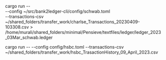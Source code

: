 


cargo run -- \
  --config ~/src/bank2ledger-cli/config/schwab.toml \
  --transactions-csv ~/shared_folders/transfer_work/charlse_Transactions_20230409-103308.csv > /home/murali/shared_folders/minimal/Pensieve/textfiles/ledger/ledger_2023_03Mar_schwab.ledger

cargo run -- --config config/hsbc.toml --transactions-csv ~/shared_folders/transfer_work/hsbc_TrasactionHistory_09_April_2023.csv
